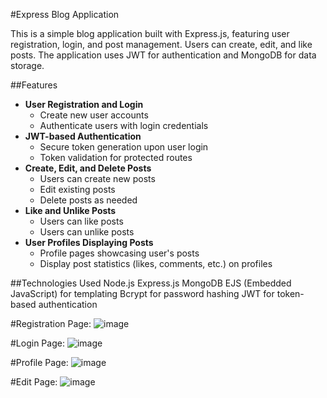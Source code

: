 #Express Blog Application

This is a simple blog application built with Express.js, featuring user registration, login, and post management. Users can create, edit, and like posts. The application uses JWT for authentication and MongoDB for data storage.

##Features
<ul>
        <li><strong>User Registration and Login</strong>
            <ul>
                <li>Create new user accounts</li>
                <li>Authenticate users with login credentials</li>
            </ul>
        </li>
        <li><strong>JWT-based Authentication</strong>
            <ul>
                <li>Secure token generation upon user login</li>
                <li>Token validation for protected routes</li>
            </ul>
        </li>
        <li><strong>Create, Edit, and Delete Posts</strong>
            <ul>
                <li>Users can create new posts</li>
                <li>Edit existing posts</li>
                <li>Delete posts as needed</li>
            </ul>
        </li>
        <li><strong>Like and Unlike Posts</strong>
            <ul>
                <li>Users can like posts</li>
                <li>Users can unlike posts</li>
            </ul>
        </li>
        <li><strong>User Profiles Displaying Posts</strong>
            <ul>
                <li>Profile pages showcasing user's posts</li>
                <li>Display post statistics (likes, comments, etc.) on profiles</li>
            </ul>
        </li>
    </ul>

##Technologies Used
Node.js
Express.js
MongoDB
EJS (Embedded JavaScript) for templating
Bcrypt for password hashing
JWT for token-based authentication


#Registration Page:
![image](https://github.com/user-attachments/assets/c2d425fa-56cd-4e75-bff8-af7477dcb542)

#Login Page:
![image](https://github.com/user-attachments/assets/c30c60b8-fe7a-44d3-a088-60d186f6187c)

#Profile Page:
![image](https://github.com/user-attachments/assets/dc669761-68e8-4ffe-95dd-44472b0758e9)

#Edit Page:
![image](https://github.com/user-attachments/assets/767184ce-07e3-4fca-8426-af40414730bf)
